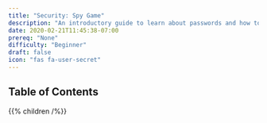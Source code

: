 ```yaml
---
title: "Security: Spy Game"
description: "An introductory guide to learn about passwords and how to create a strong one!"
date: 2020-02-21T11:45:38-07:00
prereq: "None"
difficulty: "Beginner"
draft: false
icon: "fas fa-user-secret"
---
```


## Table of Contents

{{% children /%}}
